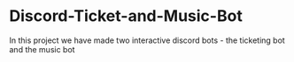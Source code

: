 # Discord-Ticket-and-Music-Bot
In this project we have made two interactive discord bots - the ticketing bot and the music bot
